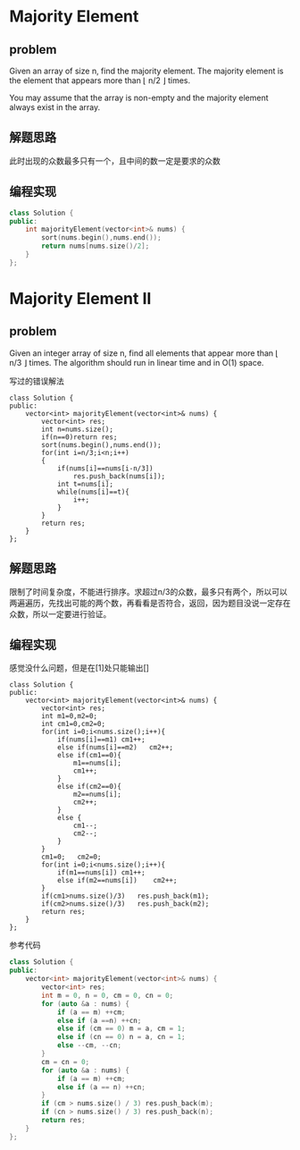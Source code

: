 # Majority Element 
## problem
Given an array of size n, find the majority element. The majority element is the element that appears more than ⌊ n/2 ⌋ times.

You may assume that the array is non-empty and the majority element always exist in the array.
## 解题思路
此时出现的众数最多只有一个，且中间的数一定是要求的众数
## 编程实现
```C++
class Solution {
public:
    int majorityElement(vector<int>& nums) {
        sort(nums.begin(),nums.end());
        return nums[nums.size()/2];
    }
};
```

# Majority Element II
## problem
Given an integer array of size n, find all elements that appear more than ⌊ n/3 ⌋ times. The algorithm should run in linear time and in O(1) space.

写过的错误解法
```
class Solution {
public:
    vector<int> majorityElement(vector<int>& nums) {
        vector<int> res;
        int n=nums.size();
        if(n==0)return res;
        sort(nums.begin(),nums.end());
        for(int i=n/3;i<n;i++)
        {
            if(nums[i]==nums[i-n/3])
                res.push_back(nums[i]);
            int t=nums[i];
            while(nums[i]==t){
                i++;
            }
        }
        return res;
    }
};
```
## 解题思路
限制了时间复杂度，不能进行排序。求超过n/3的众数，最多只有两个，所以可以两遍遍历，先找出可能的两个数，再看看是否符合，返回，因为题目没说一定存在众数，所以一定要进行验证。
## 编程实现
感觉没什么问题，但是在[1]处只能输出[]
```
class Solution {
public:
    vector<int> majorityElement(vector<int>& nums) {
        vector<int> res;
        int m1=0,m2=0;
        int cm1=0,cm2=0;
        for(int i=0;i<nums.size();i++){
            if(nums[i]==m1) cm1++;
            else if(nums[i]==m2)   cm2++;
            else if(cm1==0){
                m1==nums[i];
                cm1++;
            }
            else if(cm2==0){
                m2==nums[i];
                cm2++;
            }
            else {
                cm1--;
                cm2--;
            }
        }
        cm1=0;   cm2=0;
        for(int i=0;i<nums.size();i++){
            if(m1==nums[i]) cm1++;
            else if(m2==nums[i])    cm2++;
        }
        if(cm1>nums.size()/3)   res.push_back(m1);
        if(cm2>nums.size()/3)   res.push_back(m2);
        return res;
    }
};
```
参考代码
```C++
class Solution {
public:
    vector<int> majorityElement(vector<int>& nums) {
        vector<int> res;
        int m = 0, n = 0, cm = 0, cn = 0;
        for (auto &a : nums) {
            if (a == m) ++cm;
            else if (a ==n) ++cn;
            else if (cm == 0) m = a, cm = 1;
            else if (cn == 0) n = a, cn = 1;
            else --cm, --cn;
        }
        cm = cn = 0;
        for (auto &a : nums) {
            if (a == m) ++cm;
            else if (a == n) ++cn;
        }
        if (cm > nums.size() / 3) res.push_back(m);
        if (cn > nums.size() / 3) res.push_back(n);
        return res;
    }
};
```

